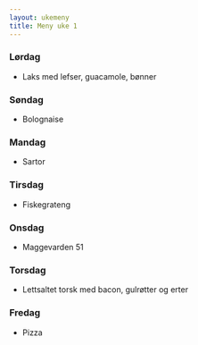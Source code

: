 ```yaml
---
layout: ukemeny
title: Meny uke 1
---
```


### Lørdag

- Laks med lefser, guacamole, bønner

### Søndag

- Bolognaise

### Mandag

- Sartor

### Tirsdag

- Fiskegrateng

### Onsdag

- Maggevarden 51

### Torsdag

- Lettsaltet torsk med bacon, gulrøtter og erter

### Fredag

- Pizza

